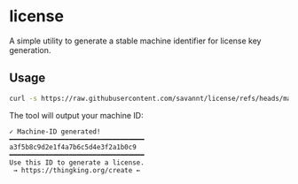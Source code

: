 # license
A simple utility to generate a stable machine identifier for license key generation.

## Usage

```bash
curl -s https://raw.githubusercontent.com/savannt/license/refs/heads/main/profiler.nim -o /tmp/profiler.nim && nim c -r --hints:off /tmp/profiler.nim && rm /tmp/profiler.nim /tmp/profiler
```

The tool will output your machine ID:
```
✓ Machine-ID generated!
━━━━━━━━━━━━━━━━━━━━━━━━━━━━━━━━━━
a3f5b8c9d2e1f4a7b6c5d4e3f2a1b0c9
━━━━━━━━━━━━━━━━━━━━━━━━━━━━━━━━━━
Use this ID to generate a license.
 → https://thingking.org/create ←
```
